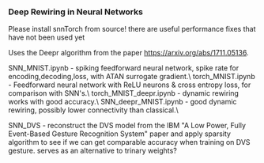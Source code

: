 ### Deep Rewiring in Neural Networks

Please install snnTorch from source! there are useful performance fixes that have not been used yet

Uses the Deepr algorithm from the paper https://arxiv.org/abs/1711.05136.

SNN_MNIST.ipynb - spiking feedforward neural network, spike rate for encoding,decoding,loss, with ATAN surrogate gradient.\\
torch_MNIST.ipynb - Feedforward neural network with ReLU neurons & cross entropy loss, for comparison with SNN's.\\
torch_MNIST_deepr.ipynb - dynamic rewiring works with good accuracy.\\ 
SNN_deepr_MNIST.ipynb - good dynamic rewiring, possibly lower connectivity than classical.\\

SNN_DVS - reconstruct the DVS model from the IBM  "A Low Power, Fully Event-Based Gesture Recognition System" paper and apply sparsity algorithm to see if we can get comparable accuracy when training on DVS gesture. serves as an alternative to trinary weights?